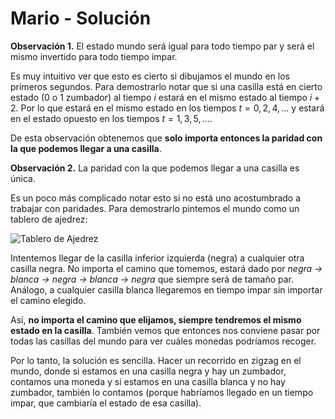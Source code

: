 # Mario - Solución

**Observación 1.** El estado mundo será igual para todo tiempo par y será el mismo invertido para todo tiempo impar.

Es muy intuitivo ver que esto es cierto si dibujamos el mundo en los primeros segundos. Para demostrarlo notar que si una casilla está en cierto estado (0 o 1 zumbador) al tiempo $i$ estará en el mismo estado al tiempo $i+2$. Por lo que estará en el mismo estado en los tiempos $t = 0, 2, 4, ...$ y estará en el estado opuesto en los tiempos $t = 1, 3, 5, ...$.

De esta observación obtenemos que **solo importa entonces la paridad con la que podemos llegar a una casilla**.

**Observación 2.** La paridad con la que podemos llegar a una casilla es única.

Es un poco más complicado notar esto si no está uno acostumbrado a trabajar con paridades. Para demostrarlo pintemos el mundo como un tablero de ajedrez:

![Tablero de Ajedrez](ajedrez.png)

Intentemos llegar de la casilla inferior izquierda (negra) a cualquier otra casilla negra. No importa el camino que tomemos, estará dado por _negra -> blanca -> negra -> blanca -> negra_ que siempre será de tamaño par. Análogo, a cualquier casilla blanca llegaremos en tiempo impar sin importar el camino elegido.

Así, **no importa el camino que elijamos, siempre tendremos el mismo estado en la casilla**. También vemos que entonces nos conviene pasar por todas las casillas del mundo para ver cuáles monedas podríamos recoger.

Por lo tanto, la solución es sencilla. Hacer un recorrido en zigzag en el mundo, donde si estamos en una casilla negra y hay un zumbador, contamos una moneda y si estamos en una casilla blanca y no hay zumbador, también lo contamos (porque habríamos llegado en un tiempo impar, que cambiaría el estado de esa casilla).
